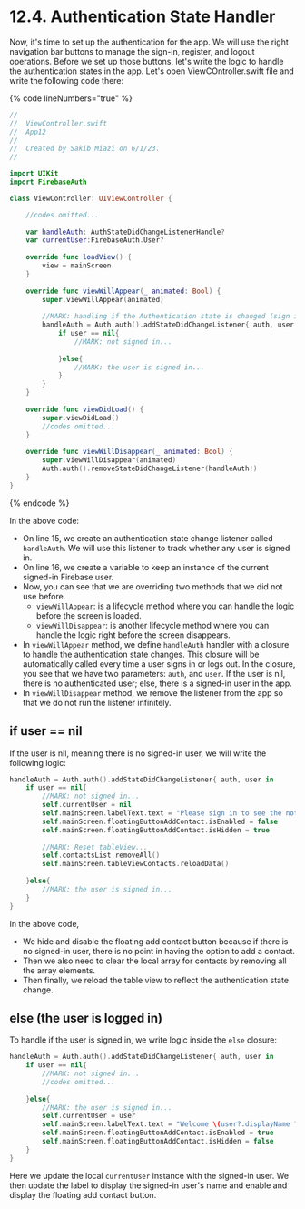 # 12.4. Authentication State Handler

Now, it's time to set up the authentication for the app. We will use the right navigation bar buttons to manage the sign-in, register, and logout operations. Before we set up those buttons, let's write the logic to handle the authentication states in the app. Let's open ViewCOntroller.swift file and write the following code there:

{% code lineNumbers="true" %}
```swift
//
//  ViewController.swift
//  App12
//
//  Created by Sakib Miazi on 6/1/23.
//

import UIKit
import FirebaseAuth

class ViewController: UIViewController {

    //codes omitted...
    
    var handleAuth: AuthStateDidChangeListenerHandle?
    var currentUser:FirebaseAuth.User?
    
    override func loadView() {
        view = mainScreen
    }
    
    override func viewWillAppear(_ animated: Bool) {
        super.viewWillAppear(animated)
        
        //MARK: handling if the Authentication state is changed (sign in, sign out, register)...
        handleAuth = Auth.auth().addStateDidChangeListener{ auth, user in
            if user == nil{
                //MARK: not signed in...
                
            }else{
                //MARK: the user is signed in...
            }
        }
    }
    
    override func viewDidLoad() {
        super.viewDidLoad()
        //codes omitted...
    }
    
    override func viewWillDisappear(_ animated: Bool) {
        super.viewWillDisappear(animated)
        Auth.auth().removeStateDidChangeListener(handleAuth!)
    }
}
```
{% endcode %}

In the above code:

* On line 15, we create an authentication state change listener called `handleAuth`. We will use this listener to track whether any user is signed in.
* On line 16, we create a variable to keep an instance of the current signed-in Firebase user.
* Now, you can see that we are overriding two methods that we did not use before.
  * `viewWillAppear`: is a lifecycle method where you can handle the logic before the screen is loaded.
  * `viewWillDisappear`: is another lifecycle method where you can handle the logic right before the screen disappears.
* In `viewWillAppear` method, we define `handleAuth` handler with a closure to handle the authentication state changes. This closure will be automatically called every time a user signs in or logs out. In the closure, you see that we have two parameters: `auth`, and `user`. If the user is nil, there is no authenticated user; else, there is a signed-in user in the app.
* In `viewWillDisappear` method, we remove the listener from the app so that we do not run the listener infinitely.

## if user == nil

If the user is nil, meaning there is no signed-in user, we will write the following logic:

```swift
handleAuth = Auth.auth().addStateDidChangeListener{ auth, user in
    if user == nil{
        //MARK: not signed in...
        self.currentUser = nil
        self.mainScreen.labelText.text = "Please sign in to see the notes!"
        self.mainScreen.floatingButtonAddContact.isEnabled = false
        self.mainScreen.floatingButtonAddContact.isHidden = true
        
        //MARK: Reset tableView...
        self.contactsList.removeAll()
        self.mainScreen.tableViewContacts.reloadData()
        
    }else{
        //MARK: the user is signed in...
    }
}
```

In the above code,

* We hide and disable the floating add contact button because if there is no signed-in user, there is no point in having the option to add a contact.
* Then we also need to clear the local array for contacts by removing all the array elements.
* Then finally, we reload the table view to reflect the authentication state change.

## else (the user is logged in)

To handle if the user is signed in, we write logic inside the `else` closure:

```swift
handleAuth = Auth.auth().addStateDidChangeListener{ auth, user in
    if user == nil{
        //MARK: not signed in...
        //codes omitted...
        
    }else{
        //MARK: the user is signed in...
        self.currentUser = user
        self.mainScreen.labelText.text = "Welcome \(user?.displayName ?? "Anonymous")!"
        self.mainScreen.floatingButtonAddContact.isEnabled = true
        self.mainScreen.floatingButtonAddContact.isHidden = false   
    }
}
```

Here we update the local `currentUser` instance with the signed-in user. We then update the label to display the signed-in user's name and enable and display the floating add contact button.
